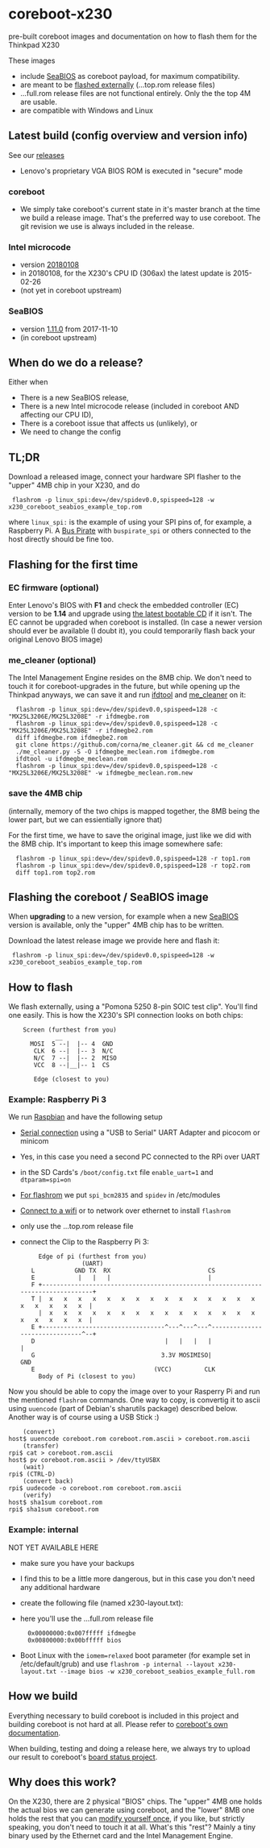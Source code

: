 # coreboot-x230
pre-built coreboot images and documentation on how to flash them for the Thinkpad X230

These images
* include [SeaBIOS](https://seabios.org/SeaBIOS) as coreboot payload, for maximum compatibility.
* are meant to be [flashed externally](#how-to-flash) (...top.rom release files)
* ...full.rom release files are not functional entirely. Only the the top 4M are usable.
* are compatible with Windows and Linux

## Latest build (config overview and version info)
See our [releases](https://github.com/merge/coreboot-x230/releases)

* Lenovo's proprietary VGA BIOS ROM is executed in "secure" mode

### coreboot
* We simply take coreboot's current state in it's master branch at the time we build a release image.
That's the preferred way to use coreboot. The git revision we use is always included in the release.

### Intel microcode
* version [20180108](https://downloadcenter.intel.com/download/27431/Linux-Processor-Microcode-Data-File)
* in 20180108, for the X230's CPU ID (306ax) the latest update is 2015-02-26
* (not yet in coreboot upstream)

### SeaBIOS
* version [1.11.0](https://seabios.org/Releases#SeaBIOS_1.11.0) from 2017-11-10
* (in coreboot upstream)

## When do we do a release?
Either when
* There is a new SeaBIOS release,
* There is a new Intel microcode release (included in coreboot AND affecting our CPU ID),
* There is a coreboot issue that affects us (unlikely), or
* We need to change the config

## TL;DR
Download a released image, connect your hardware SPI flasher to the "upper"
4MB chip in your X230, and do

     flashrom -p linux_spi:dev=/dev/spidev0.0,spispeed=128 -w x230_coreboot_seabios_example_top.rom

where `linux_spi:` is the example of using your SPI pins of, for example, a
Raspberry Pi. A [Bus Pirate](http://dangerousprototypes.com/docs/Bus_Pirate) with
`buspirate_spi` or others connected to the host directly should be fine too.

## Flashing for the first time

### EC firmware (optional)
Enter Lenovo's BIOS with __F1__ and check the embedded controller (EC) version to be
__1.14__ and upgrade using [the latest bootable CD](https://support.lenovo.com/at/en/downloads/ds029188)
if it isn't. The EC cannot be upgraded when coreboot is installed. (In case a newer
version should ever be available (I doubt it), you could temporarily flash back your
original Lenovo BIOS image)

### me_cleaner (optional)
The Intel Management Engine resides on the 8MB chip. We don't need to touch it
for coreboot-upgrades in the future, but while opening up the Thinkpad anyways,
we can save it and run [ifdtool](https://github.com/coreboot/coreboot/tree/master/util/ifdtool)
and [me_cleaner](https://github.com/corna/me_cleaner) on it:


      flashrom -p linux_spi:dev=/dev/spidev0.0,spispeed=128 -c "MX25L3206E/MX25L3208E" -r ifdmegbe.rom
      flashrom -p linux_spi:dev=/dev/spidev0.0,spispeed=128 -c "MX25L3206E/MX25L3208E" -r ifdmegbe2.rom
      diff ifdmegbe.rom ifdmegbe2.rom
      git clone https://github.com/corna/me_cleaner.git && cd me_cleaner
      ./me_cleaner.py -S -O ifdmegbe_meclean.rom ifdmegbe.rom
      ifdtool -u ifdmegbe_meclean.rom
      flashrom -p linux_spi:dev=/dev/spidev0.0,spispeed=128 -c "MX25L3206E/MX25L3208E" -w ifdmegbe_meclean.rom.new

### save the 4MB chip
(internally, memory of the two chips is mapped together, the 8MB being the lower
part, but we can essientially ignore that)

For the first time, we have to save the original image, just like we did with
the 8MB chip. It's important to keep this image somewhere safe:


      flashrom -p linux_spi:dev=/dev/spidev0.0,spispeed=128 -r top1.rom
      flashrom -p linux_spi:dev=/dev/spidev0.0,spispeed=128 -r top2.rom
      diff top1.rom top2.rom

## Flashing the coreboot / SeaBIOS image
When __upgrading__ to a new version, for example when a new [SeaBIOS](https://seabios.org/Releases)
version is available, only the "upper" 4MB chip has to be written.

Download the latest release image we provide here and flash it:


     flashrom -p linux_spi:dev=/dev/spidev0.0,spispeed=128 -w x230_coreboot_seabios_example_top.rom

## How to flash
We flash externally, using a "Pomona 5250 8-pin SOIC test clip". You'll find
one easily. This is how the X230's SPI connection looks on both chips:


		Screen (furthest from you)
			     __
		  MOSI  5 --|  |-- 4  GND
		   CLK  6 --|  |-- 3  N/C
		   N/C  7 --|  |-- 2  MISO
		   VCC  8 --|__|-- 1  CS

		   Edge (closest to you)


### Example: Raspberry Pi 3
We run [Raspbian](https://www.raspberrypi.org/downloads/raspbian/)
and have the following setup
* [Serial connection](https://elinux.org/RPi_Serial_Connection) using a "USB to Serial" UART Adapter and picocom or minicom
* Yes, in this case you need a second PC connected to the RPi over UART
* in the SD Cards's `/boot/config.txt` file `enable_uart=1` and `dtparam=spi=on`
* [For flashrom](https://www.flashrom.org/RaspberryPi) we put `spi_bcm2835` and `spidev` in /etc/modules
* [Connect to a wifi](https://www.raspberrypi.org/documentation/configuration/wireless/wireless-cli.md) or to network over ethernet to install `flashrom`
* only use the ...top.rom release file
* connect the Clip to the Raspberry Pi 3:


		   Edge of pi (furthest from you)
		               (UART)
		 L           GND TX  RX                           CS
		 E            |   |   |                           |
		 F +---------------------------------------------------------------------------------+
		 T |  x   x   x   x   x   x   x   x   x   x   x   x   x   x   x   x   x   x   x   x  |
		   |  x   x   x   x   x   x   x   x   x   x   x   x   x   x   x   x   x   x   x   x  |
		 E +----------------------------------^---^---^---^-------------------------------^--+
		 D                                    |   |   |   |                               |
		 G                                   3.3V MOSIMISO|                              GND
		 E                                 (VCC)         CLK
		   Body of Pi (closest to you)


Now you should be able to copy the image over to your Rasperry Pi and run the
mentioned `flashrom` commands. One way to copy, is convertig it to ascii using
`uuencode` (part of Debian's sharutils package) described below. Another way
is of course using a USB Stick :)

		(convert)
	host$ uuencode coreboot.rom coreboot.rom.ascii > coreboot.rom.ascii
		(transfer)
	rpi$ cat > coreboot.rom.ascii
	host$ pv coreboot.rom.ascii > /dev/ttyUSBX
		(wait)
	rpi$ (CTRL-D)
		(convert back)
	rpi$ uudecode -o coreboot.rom coreboot.rom.ascii
		(verify)
	host$ sha1sum coreboot.rom
	rpi$ sha1sum coreboot.rom


### Example: internal
NOT YET AVAILABLE HERE

* make sure you have your backups
* I find this to be a little more dangerous, but in this case you don't need any additional hardware
* create the following file (named x230-layout.txt):
* here you'll use the ...full.rom release file


		0x00000000:0x007fffff ifdmegbe
		0x00800000:0x00bfffff bios


* Boot Linux with the `iomem=relaxed` boot parameter (for example set in /etc/default/grub) and use
`flashrom -p internal --layout x230-layout.txt --image bios -w x230_coreboot_seabios_example_full.rom` 

## How we build
Everything necessary to build coreboot is included in this project and building
coreboot is not hard at all. Please refer to [coreboot's own documentation](https://www.coreboot.org/Build_HOWTO).

When building, testing and doing a release here, we always try to upload our
result to coreboot's [board status project](https://www.coreboot.org/Supported_Motherboards).

## Why does this work?
On the X230, there are 2 physical "BIOS" chips. The "upper" 4MB
one holds the actual bios we can generate using coreboot, and the "lower" 8MB
one holds the rest that you can [modify yourself once](#flashing-for-the-first-time),
if you like, but strictly speaking, you don't need to touch it at all. What's this "rest"?
Mainly a tiny binary used by the Ethernet card and the Intel Management Engine.
